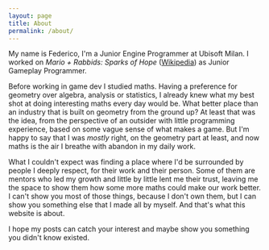 ```yaml
---
layout: page
title: About
permalink: /about/
---
```


My name is Federico, I'm a Junior Engine Programmer at Ubisoft Milan. I worked on *Mario + Rabbids: Sparks of Hope* ([Wikipedia](https://en.wikipedia.org/wiki/Mario_+_Rabbids_Sparks_of_Hope)) as Junior Gameplay Programmer.

Before working in game dev I studied maths. Having a preference for geometry over algebra, analysis or statistics, I already knew what my best shot at doing interesting maths every day would be. What better place than an industry that is built on geometry from the ground up? At least that was the idea, from the perspective of an outsider with little programming experience, based on some vague sense of what makes a game. But I'm happy to say that I was *mostly* right, on the geometry part at least, and now maths is the air I breathe with abandon in my daily work.

What I couldn't expect was finding a place where I'd be surrounded by people I deeply respect, for their work and their person. Some of them are mentors who led my growth and little by little lent me their trust, leaving me the space to show them how some more maths could make our work better. I can't show you most of those things, because I don't own them, but I can show you something else that I made all by myself. And that's what this website is about.

I hope my posts can catch your interest and maybe show you something you didn't know existed.